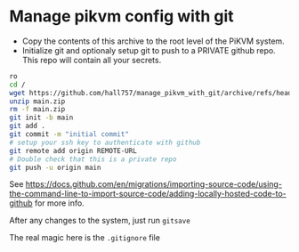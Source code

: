 # Manage pikvm config with git

- Copy the contents of this archive to the root level of the PiKVM system.
- Initialize git and optionaly setup git to push to a PRIVATE github repo.  This repo will contain all your secrets.

```bash
ro
cd /
wget https://github.com/hall757/manage_pikvm_with_git/archive/refs/heads/main.zip
unzip main.zip
rm -f main.zip
git init -b main
git add .
git commit -m "initial commit"
# setup your ssh key to authenticate with github
git remote add origin REMOTE-URL
# Double check that this is a private repo
git push -u origin main
```

See https://docs.github.com/en/migrations/importing-source-code/using-the-command-line-to-import-source-code/adding-locally-hosted-code-to-github for more info.

After any changes to the system, just run ```gitsave```

The real magic here is the ```.gitignore``` file
